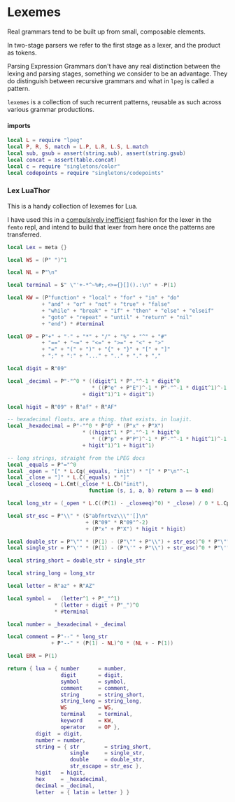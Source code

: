 # Lexemes


Real grammars tend to be built up from small, composable elements.


In two-stage parsers we refer to the first stage as a lexer, and the product
as tokens.


Parsing Expression Grammars don't have any real distinction between the
lexing and parsing stages, something we consider to be an advantage.  They do
distinguish between recursive grammars and what in ``lpeg`` is called a pattern.


``lexemes`` is a collection of such recurrent patterns, reusable as such across
various grammar productions.


#### imports

```lua
local L = require "lpeg"
local P, R, S, match = L.P, L.R, L.S, L.match
local sub, gsub = assert(string.sub), assert(string.gsub)
local concat = assert(table.concat)
local c = require "singletons/color"
local codepoints = require "singletons/codepoints"
```
### Lex LuaThor

This is a handy collection of lexemes for Lua.


I have used this in a [compulsively inefficient](h://~/br/femto/lex)
fashion for the lexer in the ``femto`` repl, and intend to build that lexer from
here once the patterns are transferred.

```lua
local Lex = meta {}
```
```lua
local WS = (P" ")^1

local NL = P"\n"

local terminal = S" \"'+-*^~%#;,<>={}[]().:\n" + -P(1)

local KW = (P"function" + "local" + "for" + "in" + "do"
           + "and" + "or" + "not" + "true" + "false"
           + "while" + "break" + "if" + "then" + "else" + "elseif"
           + "goto" + "repeat" + "until" + "return" + "nil"
           + "end") * #terminal

local OP = P"+" + "-" + "*" + "/" + "%" + "^" + "#"
           + "==" + "~=" + "<=" + ">=" + "<" + ">"
           + "=" + "(" + ")" + "{" + "}" + "[" + "]"
           + ";" + ":" + "..." + ".." + "." + ","

local digit = R"09"

local _decimal = P"-"^0 * ((digit^1 * P"."^-1 * digit^0
                           * ((P"e" + P"E")^-1 * P"-"^-1 * digit^1)^-1
                        + digit^1)^1 + digit^1)

local higit = R"09" + R"af" + R"AF"

-- hexadecimal floats. are a thing. that exists. in luajit.
local _hexadecimal = P"-"^0 * P"0" * (P"x" + P"X")
                        * ((higit^1 * P"."^-1 * higit^0
                           * ((P"p" + P"P")^-1 * P"-"^-1 * higit^1)^-1
                        + higit^1)^1 + higit^1)

-- long strings, straight from the LPEG docs
local _equals = P"="^0
local _open = "[" * L.Cg(_equals, "init") * "[" * P"\n"^-1
local _close = "]" * L.C(_equals) * "]"
local _closeeq = L.Cmt(_close * L.Cb("init"),
                          function (s, i, a, b) return a == b end)

local long_str = (_open * L.C((P(1) - _closeeq)^0) * _close) / 0 * L.Cp()

local str_esc = P"\\" * (S"abfnrtvz\\\"'[]\n"
                         + (R"09" * R"09"^-2)
                         + (P"x" + P"X") * higit * higit)

local double_str = P"\"" * (P(1) - (P"\"" + P"\\") + str_esc)^0 * P"\""
local single_str = P"\'" * (P(1) - (P"\'" + P"\\") + str_esc)^0 * P"\'"

local string_short = double_str + single_str

local string_long = long_str

local letter = R"az" + R"AZ"

local symbol =   (letter^1 + P"_"^1)
               * (letter + digit + P"_")^0
               * #terminal

local number = _hexadecimal + _decimal

local comment = P"--" * long_str
              + P"--" * (P(1) - NL)^0 * (NL + - P(1))

local ERR = P(1)
```
```lua
return { lua = { number      = number,
                 digit       = digit,
                 symbol      = symbol,
                 comment     = comment,
                 string      = string_short,
                 string_long = string_long,
                 WS          = WS,
                 terminal    = terminal,
                 keyword     = KW,
                 operator    = OP },
         digit  = digit,
         number = number,
         string = { str        = string_short,
                    single     = single_str,
                    double     = double_str,
                    str_escape = str_esc },
         higit   = higit,
         hex     = _hexadecimal,
         decimal = _decimal,
         letter  = { latin = letter } }
```
